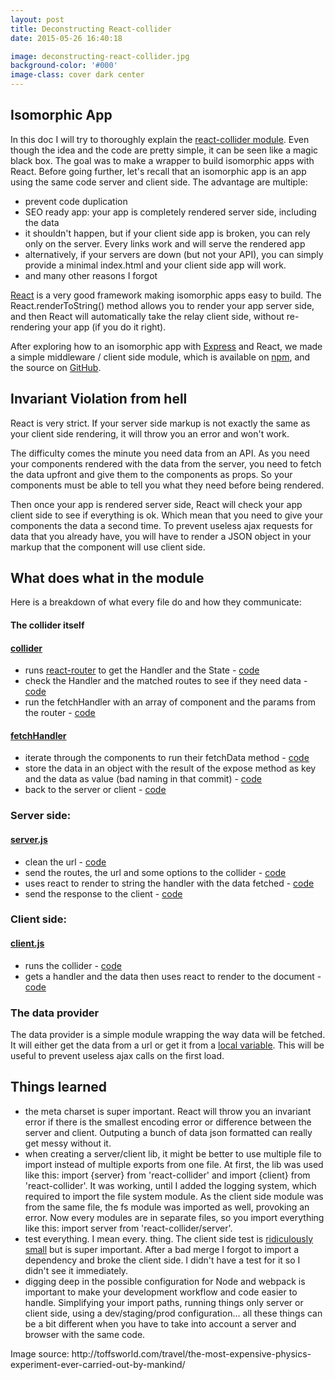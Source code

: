 ```yaml
---
layout: post
title: Deconstructing React-collider
date: 2015-05-26 16:40:18

image: deconstructing-react-collider.jpg
background-color: '#000'
image-class: cover dark center
---
```


## Isomorphic App

In this doc I will try to thoroughly explain the [react-collider module](https://github.com/dailymotion/react-collider). Even though the idea and the code are pretty simple, it can be seen like a magic black box. The goal was to make a wrapper to build isomorphic apps with React. Before going further, let's recall that an isomorphic app is an app using the same code server and client side. The advantage are multiple:

- prevent code duplication
- SEO ready app: your app is completely rendered server side, including the data
- it shouldn't happen, but if your client side app is broken, you can rely only on the server. Every links work and will serve the rendered app
- alternatively, if your servers are down (but not your API), you can simply provide a minimal <span class="inline-code">index.html</span> and your client side app will work.
- and many other reasons I forgot

[React](https://facebook.github.io/react) is a very good framework making isomorphic apps easy to build. The <span class="inline-code">React.renderToString()</span> method allows you to render your app server side, and then React will automatically take the relay client side, without re-rendering your app (if you do it right).

After exploring how to an isomorphic app with [Express](http://expressjs.com) and React, we made a simple middleware / client side module, which is available on [npm](https://npmjs.org/package/react-collider), and the source on [GitHub](https://github.com/dailymotion/react-collider).

## Invariant Violation from hell

React is very strict. If your server side markup is not exactly the same as your client side rendering, it will throw you an error and won't work.

The difficulty comes the minute you need data from an API. As you need your components rendered with the data from the server, you need to fetch the data upfront and give them to the components as props. So your components must be able to tell you what they need before being rendered.

Then once your app is rendered server side, React will check your app client side to see if everything is ok. Which mean that you need to give your components the data a second time. To prevent useless ajax requests for data that you already have, you will have to render a JSON object in your markup that the component will use client side.

## What does what in the module

Here is a breakdown of what every file do and how they communicate:

#### The collider itself

#### [collider](https://github.com/dailymotion/react-collider/blob/master/src/reactCollider.js)
- runs [react-router](https://github.com/rackt/react-router) to get the Handler and the State - [code](https://github.com/dailymotion/react-collider/blob/c7586489711c679729d879bdabf2040d8e9954c6/src/reactCollider.js#L34)
- check the Handler and the matched routes to see if they need data - [code](https://github.com/dailymotion/react-collider/blob/13234d876414a5b86533e8f43a7a54ccfca32c5a/src/reactCollider.js#L19)
- run the fetchHandler with an array of component and the params from the router - [code](https://github.com/dailymotion/react-collider/blob/13234d876414a5b86533e8f43a7a54ccfca32c5a/src/reactCollider.js#L44)

#### [fetchHandler](https://github.com/dailymotion/react-collider/blob/master/src/defaultFetchHandler.js)
- iterate through the components to run their fetchData method - [code](https://github.com/dailymotion/react-collider/blob/13234d876414a5b86533e8f43a7a54ccfca32c5a/src/defaultFetchHandler.js#L9)
- store the data in an object with the result of the expose method as key and the data as value (bad naming in that commit) - [code](https://github.com/dailymotion/react-collider/blob/13234d876414a5b86533e8f43a7a54ccfca32c5a/src/defaultFetchHandler.js#L26)
- back to the server or client - [code](https://github.com/dailymotion/react-collider/blob/13234d876414a5b86533e8f43a7a54ccfca32c5a/src/defaultFetchHandler.js#L31)

### Server side:

#### [server.js](https://github.com/dailymotion/react-collider/blob/master/src/server.js)
- clean the url - [code](https://github.com/dailymotion/react-collider/blob/13234d876414a5b86533e8f43a7a54ccfca32c5a/src/server.js#L32-L38)
- send the routes, the url and some options to the collider - [code](https://github.com/dailymotion/react-collider/blob/13234d876414a5b86533e8f43a7a54ccfca32c5a/src/server.js#L42)
- uses react to render to string the handler with the data fetched - [code](https://github.com/dailymotion/react-collider/blob/13234d876414a5b86533e8f43a7a54ccfca32c5a/src/server.js#L21-L22)
- send the response to the client - [code](https://github.com/dailymotion/react-collider/blob/13234d876414a5b86533e8f43a7a54ccfca32c5a/src/server.js#L24)

### Client side:

#### [client.js](https://github.com/dailymotion/react-collider/blob/master/src/client.js)
- runs the collider - [code](https://github.com/dailymotion/react-collider/blob/13234d876414a5b86533e8f43a7a54ccfca32c5a/src/client.js#L19)
- gets a handler and the data then uses react to render to the document - [code](https://github.com/dailymotion/react-collider/blob/13234d876414a5b86533e8f43a7a54ccfca32c5a/src/client.js#L20)

### The data provider

The data provider is a simple module wrapping the way data will be fetched. It will either get the data from a url or get it from a [local variable](https://github.com/dailymotion/react-collider/blob/13234d876414a5b86533e8f43a7a54ccfca32c5a/src/dataProvider.js#L15). This will be useful to prevent useless ajax calls on the first load.

## Things learned
- the meta charset is super important. React will throw you an invariant error if there is the smallest encoding error or difference between the server and client. Outputing a bunch of data json formatted can really get messy without it.
- when creating a server/client lib, it might be better to use multiple file to import instead of multiple exports from one file. At first, the lib was used like this: <span class="inline-code">import {server} from 'react-collider'</span> and <span class="inline-code">import {client} from 'react-collider'</span>. It was working, until I added the logging system, which required to import the file system module. As the client side module was from the same file, the <span class="inline-code">fs</span> module was imported as well, provoking an error. Now every modules are in separate files, so you import everything like this: <span class="inline-code">import server from 'react-collider/server'</span>.
- test everything. I mean every. thing. The client side test is [ridiculously small](https://github.com/dailymotion/react-collider/blob/13234d876414a5b86533e8f43a7a54ccfca32c5a/test/client.js) but is super important. After a bad merge I forgot to import a dependency and broke the client side. I didn't have a test for it so I didn't see it immediately.
- digging deep in the possible configuration for Node and webpack is important to make your development workflow and code easier to handle. Simplifying your import paths, running things only server or client side, using a dev/staging/prod configuration... all these things can be a bit different when you have to take into account a server and browser with the same code.

<p class="text-muted">Image source: http://toffsworld.com/travel/the-most-expensive-physics-experiment-ever-carried-out-by-mankind/</p>
